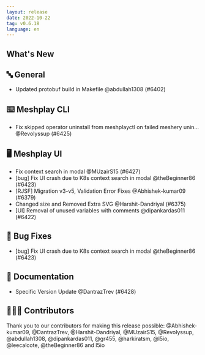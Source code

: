 ```yaml
---
layout: release
date: 2022-10-22
tag: v0.6.18
language: en
---
```


## What's New
## 🔤 General
- Updated protobuf build in Makefile @abdullah1308 (#6402)

## ⌨️ Meshplay CLI

- Fix skipped operator uninstall from meshplayctl on failed meshery unin… @Revolyssup (#6425)

## 🖥 Meshplay UI

- Fix context search in modal @MUzairS15 (#6427)
- [bug] Fix UI crash due to K8s context search in modal @theBeginner86 (#6423)
- [RJSF] Migration v3-v5, Validation Error Fixes  @Abhishek-kumar09 (#6379)
- Changed size and Removed Extra SVG @Harshit-Dandriyal (#6375)
- [UI] Removal of unused variables with comments @dipankardas011 (#6422)

## 🐛 Bug Fixes

- [bug] Fix UI crash due to K8s context search in modal @theBeginner86 (#6423)

## 📖 Documentation

- Specific Version Update @DantrazTrev (#6428)

## 👨🏽‍💻 Contributors

Thank you to our contributors for making this release possible:
@Abhishek-kumar09, @DantrazTrev, @Harshit-Dandriyal, @MUzairS15, @Revolyssup, @abdullah1308, @dipankardas011, @gr455, @harkiratsm, @l5io, @leecalcote, @theBeginner86 and l5io
